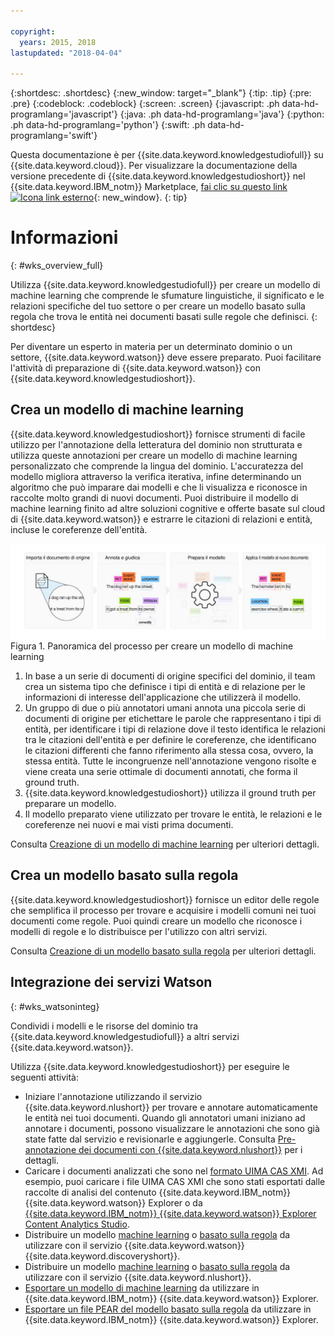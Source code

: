 ```yaml
---

copyright:
  years: 2015, 2018
lastupdated: "2018-04-04"

---
```


{:shortdesc: .shortdesc}
{:new_window: target="_blank"}
{:tip: .tip}
{:pre: .pre}
{:codeblock: .codeblock}
{:screen: .screen}
{:javascript: .ph data-hd-programlang='javascript'}
{:java: .ph data-hd-programlang='java'}
{:python: .ph data-hd-programlang='python'}
{:swift: .ph data-hd-programlang='swift'}

Questa documentazione è per {{site.data.keyword.knowledgestudiofull}} su {{site.data.keyword.cloud}}. Per visualizzare la documentazione della versione precedente di {{site.data.keyword.knowledgestudioshort}} nel {{site.data.keyword.IBM_notm}} Marketplace, [fai clic su questo link ![Icona link esterno](../../icons/launch-glyph.svg "Icona link esterno")](https://console.bluemix.net/docs/services/knowledge-studio/index.html){: new_window}.
{: tip}

# Informazioni
{: #wks_overview_full}

Utilizza {{site.data.keyword.knowledgestudiofull}} per creare un modello di machine learning che comprende le sfumature linguistiche, il significato e le relazioni specifiche del tuo settore o per creare un modello basato sulla regola che trova le entità nei documenti basati sulle regole che definisci.
{: shortdesc}

Per diventare un esperto in materia per un determinato dominio o un settore, {{site.data.keyword.watson}} deve essere preparato. Puoi facilitare l'attività di preparazione di {{site.data.keyword.watson}} con {{site.data.keyword.knowledgestudioshort}}.

## Crea un modello di machine learning 

{{site.data.keyword.knowledgestudioshort}} fornisce strumenti di facile utilizzo per l'annotazione della letteratura del dominio non strutturata e utilizza queste annotazioni per creare un modello di machine learning personalizzato che comprende la lingua del dominio. L'accuratezza del modello migliora attraverso la verifica iterativa, infine determinando un algoritmo che può imparare dai modelli e che li visualizza e riconosce in raccolte molto grandi di nuovi documenti. Puoi distribuire il modello di machine learning finito ad altre soluzioni cognitive e offerte basate sul cloud di {{site.data.keyword.watson}} e estrarre le citazioni di relazioni e entità, incluse le coreferenze dell'entità.

![Panoramica del processo per creare un modello di machine learning](images/wks-ovw-anno.svg "Mostra il processo di creazione di un modello di machine learning che può trovare le entità e le relazioni nei nuovi documenti.") Figura 1. Panoramica del processo per creare un modello di machine learning

1. In base a un serie di documenti di origine specifici del dominio, il team crea un sistema tipo che definisce i tipi di entità e di relazione per le informazioni di interesse dell'applicazione che utilizzerà il modello.
1. Un gruppo di due o più annotatori umani annota una piccola serie di documenti di origine per etichettare le parole che rappresentano i tipi di entità, per identificare i tipi di relazione dove il testo identifica le relazioni tra le citazioni dell'entità e per definire le coreferenze, che identificano le citazioni differenti che fanno riferimento alla stessa cosa, ovvero, la stessa entità. Tutte le incongruenze nell'annotazione vengono risolte e viene creata una serie ottimale di documenti annotati, che forma il ground truth.
1. {{site.data.keyword.knowledgestudioshort}} utilizza il ground truth per preparare un modello.
1. Il modello preparato viene utilizzato per trovare le entità, le relazioni e le coreferenze nei nuovi e mai visti prima documenti.

Consulta [Creazione di un modello di machine learning](/docs/services/watson-knowledge-studio/ml-annotator.html) per ulteriori dettagli.

## Crea un modello basato sulla regola

{{site.data.keyword.knowledgestudioshort}} fornisce un editor delle regole che semplifica il processo per trovare e acquisire i modelli comuni nei tuoi documenti come regole. Puoi quindi creare un modello che riconosce i modelli di regole e lo distribuisce per l'utilizzo con altri servizi.

Consulta [Creazione di un modello basato sulla regola](/docs/services/watson-knowledge-studio/rule-annotator.html) per ulteriori dettagli.

## Integrazione dei servizi Watson
{: #wks_watsoninteg}

Condividi i modelli e le risorse del dominio tra {{site.data.keyword.knowledgestudiofull}} a altri servizi {{site.data.keyword.watson}}.

Utilizza {{site.data.keyword.knowledgestudioshort}} per eseguire le seguenti attività:

- Iniziare l'annotazione utilizzando il servizio {{site.data.keyword.nlushort}} per trovare e annotare automaticamente le entità nei tuoi documenti. Quando gli annotatori umani iniziano ad annotare i documenti, possono visualizzare le annotazioni che sono già state fatte dal servizio e revisionarle e aggiungerle. Consulta [Pre-annotazione dei documenti con {{site.data.keyword.nlushort}}](/docs/services/watson-knowledge-studio/preannotation.html#wks_preannotnlu) per i dettagli.
- Caricare i documenti analizzati che sono nel [formato UIMA CAS XMI](/docs/services/watson-knowledge-studio/preannotation.html#wks_uimaweximport). Ad esempio, puoi caricare i file UIMA CAS XMI che sono stati esportati dalle raccolte di analisi del contenuto {{site.data.keyword.IBM_notm}} {{site.data.keyword.watson}} Explorer o da [{{site.data.keyword.IBM_notm}} {{site.data.keyword.watson}} Explorer Content Analytics Studio](/docs/services/watson-knowledge-studio/preannotation.html#wks_uimawexstudio).
- Distribuire un modello [machine learning](/docs/services/watson-knowledge-studio/publish-ml.html#wks_madiscovery) o [basato sulla regola](/docs/services/watson-knowledge-studio/rule-annotator-model-use.html#wks_rule_discovery) da utilizzare con il servizio {{site.data.keyword.watson}} {{site.data.keyword.discoveryshort}}.
- Distribuire un modello [machine learning](/docs/services/watson-knowledge-studio/publish-ml.html#wks_manlu) o [basato sulla regola](/docs/services/watson-knowledge-studio/rule-annotator-model-use.html#wks_rule_nlu) da utilizzare con il servizio {{site.data.keyword.nlushort}}.
- [Esportare un modello di machine learning](/docs/services/watson-knowledge-studio/publish-ml.html#wks_maexport) da utilizzare in {{site.data.keyword.IBM_notm}} {{site.data.keyword.watson}} Explorer.
- [Esportare un file PEAR del modello basato sulla regola](/docs/services/watson-knowledge-studio/rule-annotator-model-use.html#wks_rule_export) da utilizzare in {{site.data.keyword.IBM_notm}} {{site.data.keyword.watson}} Explorer.
